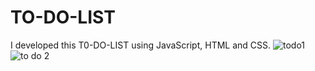 # TO-DO-LIST
I developed this T0-DO-LIST  using JavaScript, HTML and CSS.
![todo1](https://user-images.githubusercontent.com/119603093/210125433-886fa36f-cf40-49b8-b624-6dab64d81975.png)
![to do 2](https://user-images.githubusercontent.com/119603093/210125438-8097ca26-5d9f-4689-94b4-ec99c32a486d.png)

